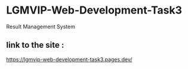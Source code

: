 # LGMVIP-Web-Development-Task3
Result Management System

## link to the site :
https://lgmvip-web-development-task3.pages.dev/
